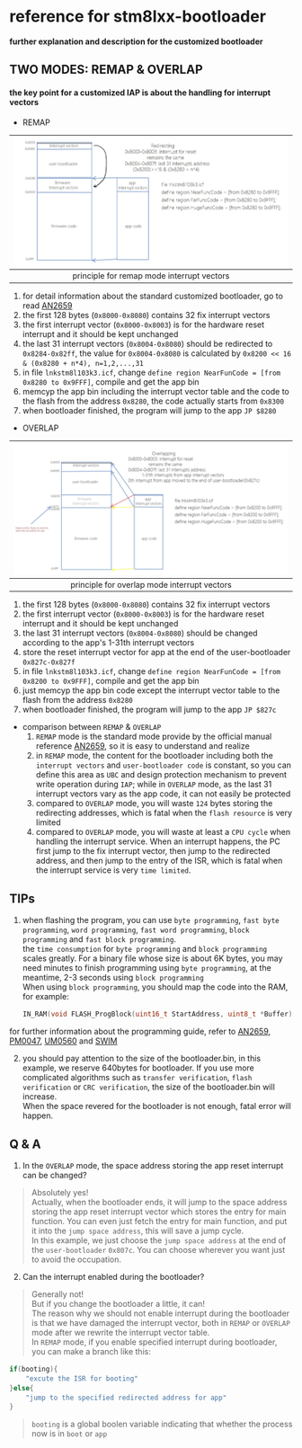 # reference for stm8lxx-bootloader
__further explanation and description for the customized bootloader__

## **TWO MODES: REMAP & OVERLAP**
#### the key point for a customized IAP is about the handling for interrupt vectors
* REMAP

|![remap mode][remap mode]|
|:------:|
|principle for remap mode interrupt vectors|

1. for detail information about the standard customized bootloader, go to read [AN2659][AN2659]
2. the first 128 bytes (`0x8000-0x8080`) contains 32 fix interrupt vectors
3. the first interrupt vector (`0x8000-0x8003`) is for the hardware reset interrupt and it should be kept unchanged
4. the last 31 interrupt vectors (`0x8004-0x8080`) should be redirected to `0x8284-0x82ff`, the value for `0x8004-0x8080` is calculated by `0x8200 << 16 & (0x8280 + n*4), n=1,2,...,31`
5. in file `lnkstm8l103k3.icf`, change `define region NearFunCode = [from 0x8280 to 0x9FFF]`, compile and get the app bin
6. memcyp the app bin including the interrupt vector table and the code to the flash from the address `0x8280`, the code actually starts from `0x8300`
7. when bootloader finished, the program will jump to the app `JP $8280`


* OVERLAP

|![overlap mode][overlap mode]|
|:------:|
|principle for overlap mode interrupt vectors|

1. the first 128 bytes (`0x8000-0x8080`) contains 32 fix interrupt vectors
2. the first interrupt vector (`0x8000-0x8003`) is for the hardware reset interrupt and it should be kept unchanged
3. the last 31 interrupt vectors (`0x8004-0x8080`) should be changed according to the app's 1-31th interrupt vectors
4. store the reset interrupt vector for app at the end of the user-bootloader `0x827c-0x827f`
5. in file `lnkstm8l103k3.icf`, change `define region NearFunCode = [from 0x8200 to 0x9FFF]`, compile and get the app bin
6. just memcyp the app bin code except the interrupt vector table to the flash from the address `0x8280`
7. when bootloader finished, the program will jump to the app `JP $827c`


* comparison between `REMAP` & `OVERLAP`
    1. `REMAP` mode is the standard mode provide by the official manual reference [AN2659][AN2659], so it is easy to understand and realize
    2. in `REMAP` mode, the content for the bootloader including both the `interrupt vectors` and `user-bootloader code` is constant, so you can define this area as `UBC` and design protection mechanism to prevent write operation during `IAP`;
    while in `OVERLAP` mode, as the last 31 interrupt vectors vary as the app code, it can not easily be protected
    3. compared to `OVERLAP` mode, you will waste `124` bytes storing the redirecting addresses, which is fatal when the `flash resource` is very limited
    4. compared to `OVERLAP` mode, you will waste at least a `CPU cycle` when handling the interrupt service. When an interrupt happens, the PC first jump to the fix interrupt vector, then jump to the redirected address, and then jump to the entry of the ISR, which is fatal when the interrupt service is very `time limited`.

## **TIPs**
1. when flashing the program, you can use `byte programming`, `fast byte programming`, `word programming`, `fast word programming`, `block programming` and `fast block programming`.  
the `time consumption` for `byte programming` and `block programming` scales greatly. For a binary file whose size is about 6K bytes, you may need minutes to finish programming using `byte programming`, at the meantime, 2-3 seconds using `block programming`  
When using `block programming`, you should map the code into the RAM, for example:
    ```c
    IN_RAM(void FLASH_ProgBlock(uint16_t StartAddress, uint8_t *Buffer));
    ```
for further information about the programming guide, refer to [AN2659][AN2659], [PM0047][PM0047], [UM0560][UM0560] and [SWIM][SWIM]

2. you should pay attention to the size of the bootloader.bin, in this example, we reserve 640bytes for bootloader. If you use more complicated algorithms such as `transfer verification`, `flash verification` or `CRC verification`, the size of the bootloader.bin will increase.  
When the space revered for the bootloader is not enough, fatal error will happen.

## **Q & A**
1. In the `OVERLAP` mode, the space address storing the app reset interrupt can be changed?  
>Absolutely yes!  
Actually, when the bootloader ends, it will jump to the space address storing the app reset interrupt vector which stores the entry for main function. You can even just fetch the entry for main function, and put it into the `jump space address`, this will save a jump cycle.  
In this example, we just choose the `jump space address` at the end of the `user-bootloader` `0x807c`. You can choose wherever you want just to avoid the occupation.
2. Can the interrupt enabled during the bootloader?  
>Generally not!  
But if you change the bootloader a little, it can!  
The reason why we should not enable interrupt during the bootloader is that we have damaged the interrupt vector, both in `REMAP` or `OVERLAP` mode after we rewrite the interrupt vector table.  
In `REMAP` mode, if you enable specified interrupt during bootloader, you can make a branch like this:
```c
if(booting){
    "excute the ISR for booting"
}else{
    "jump to the specified redirected address for app"
}
```
>`booting` is a global boolen variable indicating that whether the process now is in `boot` or `app`


[remap mode]:/img/remap_mode.jpg "remap mode"
[overlap mode]:/img/overlap_mode.jpg "overlap mode"
[AN2659]:/doc/AN2659_Stm8_IAP_using_a_customized_user_bootloader.pdf
[PM0047]:/doc/pm0047_programming_manual.pdf
[UM0560]:/doc/um0560-stm8_bootloader.pdf
[SWIM]:/doc/STM8-SWIM_communication_protocal_and_debug_mode.pdf
